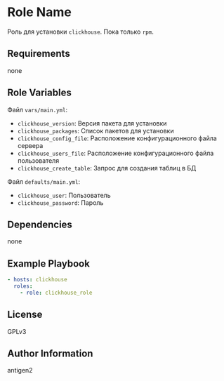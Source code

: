 Role Name
=========

Роль для установки `clickhouse`. Пока только `rpm`.

Requirements
------------

none

Role Variables
--------------

Файл `vars/main.yml`:
- `clickhouse_version`: Версия пакета для установки
- `clickhouse_packages`: Список пакетов для установки
- `clickhouse_config_file`: Расположение конфигурационного файла сервера
- `clickhouse_users_file`: Расположение конфигурационного файла пользователя
- `clickhouse_create_table`: Запрос для создания таблиц в БД

Файл `defaults/main.yml`:
- `clickhouse_user`: Пользователь
- `clickhouse_password`: Пароль

Dependencies
------------

none

Example Playbook
----------------

```yaml
- hosts: clickhouse
  roles:
    - role: clickhouse_role
```
License
-------

GPLv3

Author Information
------------------

antigen2
